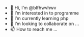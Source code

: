 - 👋 Hi, I’m @blfhwvhwv
- 👀 I’m interested in to programme
- 🌱 I’m currently learning php
- 💞️ I’m looking to collaborate on ...
- 📫 How to reach me ...

<!---
blfhwvhwv/blfhwvhwv is a ✨ special ✨ repository because its `README.md` (this file) appears on your GitHub profile.
You can click the Preview link to take a look at your changes.
--->
